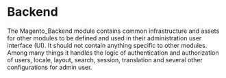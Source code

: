 # Backend

The Magento_Backend module contains common infrastructure and assets for other modules to be defined and used in their
administration user interface (UI). It should not contain anything specific to other modules. Among many things it
handles the logic of authentication and authorization of users, locale, layout, search, session, translation and
several other configurations for admin user.
